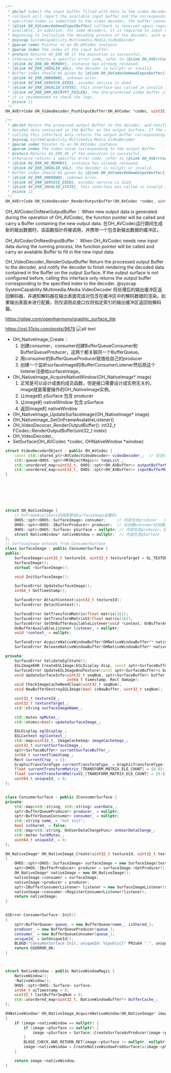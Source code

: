 ```c++
/**
 * @brief Submit the input buffer filled with data to the video decoder. The {@link OH_AVCodecOnNeedInputBuffer}
 * callback will report the available input buffer and the corresponding index value. Once the buffer with the
 * specified index is submitted to the video decoder, the buffer cannot be accessed again until the
 * {@link OH_AVCodecOnNeedInputBuffer} callback is received again reporting that the buffer with the same index is
 * available. In addition, for some decoders, it is required to input Codec-Specific-Data to the decoder at the
 * beginning to initialize the decoding process of the decoder, such as PPS/SPS data in H264 format.
 * @syscap SystemCapability.Multimedia.Media.VideoDecoder
 * @param codec Pointer to an OH_AVCodec instance
 * @param index The index of the input buffer.
 * @return Returns AV_ERR_OK if the execution is successful,
 * otherwise returns a specific error code, refer to {@link OH_AVErrCode}.
 * {@link AV_ERR_NO_MEMORY}, instance has already released.
 * {@link AV_ERR_INVALID_VAL}, the decoder is nullptr or invalid.
 * Buffer index should be given by {@link OH_AVCodecOnNeedInputBuffer}.
 * {@link AV_ERR_UNKNOWN}, unknown error.
 * {@link AV_ERR_SERVICE_DIED}, avcodec service is died.
 * {@link AV_ERR_INVALID_STATE}, this interface was called in invalid state.
 * {@link AV_ERR_DRM_DECRYPT_FAILED}, the drm-protected video buffer is decrypted failed,
 * it is recommended to check the logs.
 * @since 11
 */
OH_AVErrCode OH_VideoDecoder_PushInputBuffer(OH_AVCodec *codec, uint32_t index);

/**
 * @brief Return the processed output Buffer to the decoder, and notify the decoder to finish rendering the
 * decoded data contained in the Buffer on the output Surface. If the output surface is not configured before,
 * calling this interface only returns the output buffer corresponding to the specified index to the decoder.
 * @syscap SystemCapability.Multimedia.Media.VideoDecoder
 * @param codec Pointer to an OH_AVCodec instance
 * @param index The index value corresponding to the output Buffer
 * @return Returns AV_ERR_OK if the execution is successful,
 * otherwise returns a specific error code, refer to {@link OH_AVErrCode}.
 * {@link AV_ERR_NO_MEMORY}, instance has already released.
 * {@link AV_ERR_INVALID_VAL}, the decoder is nullptr or invalid.
 * Buffer index should be given by {@link OH_AVCodecOnNewOutputBuffer}.
 * {@link AV_ERR_UNKNOWN}, unknown error.
 * {@link AV_ERR_SERVICE_DIED}, avcodec service is died.
 * {@link AV_ERR_INVALID_STATE}, this interface was called in invalid state.
 * @since 11
 */
OH_AVErrCode OH_VideoDecoder_RenderOutputBuffer(OH_AVCodec *codec, uint32_t index);
```
OH_AVCodecOnNewOutputBuffer：
When new output data is generated during the operation of OH_AVCodec, the function pointer will be called and carry a Buffer containing the new output data.
在OH_AVCodec运行期间生成新的输出数据时，该函数指针将被调用，并携带一个包含新输出数据的缓冲区。

OH_AVCodecOnNeedInputBuffer：
When OH_AVCodec needs new input data during the running process,  the function pointer will be called and carry an available Buffer to fill in the new input data.

OH_VideoDecoder_RenderOutputBuffer
Return the processed output Buffer to the decoder, and notify the decoder to finish rendering the decoded data contained in the Buffer on the output Surface. If the output surface is not configured before, calling this interface only returns the output buffer corresponding to the specified index to the decoder. @syscap SystemCapability.Multimedia.Media.VideoDecoder
将处理后的输出缓冲区返回解码器，并通知解码器在输出表面完成对包含在缓冲区中的解码数据的渲染。如果输出表面未进行配置，则仅调用此接口仅将指定索引的输出缓冲区返回给解码器。



https://gitee.com/openharmony/graphic_surface_lite





https://ost.51cto.com/posts/9879
![alt text](image.png)

* OH_NativeImage_Create：
    1. 创建consumer，consumer创建BufferQueueConsumer和BufferQueueProducer，这两个都关联同一个BufferQueue。
    2. 用consumer的BufferQueueProducer赋值给自己的producer
    3. 创建一个监听surfaceImage的IBufferConsumerListener然后把这个listener注册给surfaceImage。
* OH_NativeImage_AcquireNativeWindow(OH_NativeImage* image)
    1. 正常是可以设计成类的成员函数，但是接口需要设计成实例无关的，image就是需要操作的OH_NativeImage实例。
    2. 让image的 pSurface 包含 producer
    3. 让image的 nativeWindow 包含 pSurface
    4. 返回image的 nativeWindow
* OH_NativeImage_UpdateSurfaceImage(OH_NativeImage* image)
* OH_NativeImage_SetOnFrameAvalableListener()
* OH_VideoDecocer_RenderOutputBuffer(): int32_t FCodec::RenderOutputBuffer(uint32_t index)
* OH_VideoDecoder_
* SetSurface(OH_AVCodec *codec, OHNativeWindow *window)

```c++
struct VideoDecoderObject : public OH_AVCodec {
    const std::shared_ptr<AVCodecVideoDecoder> videoDecoder_;  // 包含surface。在OH_VideoDecoder_SetSurface时传进来的。
    std::queue<OHOS::sptr<MFObjectMagic>> tempList_;
    std::unordered_map<uint32_t, OHOS::sptr<OH_AVBuffer>> outputBufferMap_;
    std::unordered_map<uint32_t, OHOS::sptr<OH_AVBuffer>> inputBufferMap_; 
}







struct OH_NativeImage {
    // OnFrameAvalibale回调就是给SurfaceImage设置的。
    OHOS::sptr<OHOS::SurfaceImage> consumer;     // 内部包含producer   在创建OH_NativeImage时创建。创建过程中会创建BufferQueueConsumer和BufferQueueProducer，这两个都关联同一个BufferQueue。
    OHOS::sptr<OHOS::IBufferProducer> producer;  // 在创建consumer后创建。 这个就是SurfaceImage的producer
    OHOS::sptr<OHOS::Surface> pSurface = nullptr; // 内部包含producer。实际类型是ProducerSurface。
    struct NativeWindow* nativeWindow = nullptr;  // 内部包含pSurface
};
// SurfaceImage extends from ConsumerSurface 
class SurfaceImage : public ConsumerSurface {
public:
    SurfaceImage(uint32_t textureId, uint32_t textureTarget = GL_TEXTURE_EXTERNAL_OES);
    SurfaceImage();
    virtual ~SurfaceImage();

    void InitSurfaceImage();

    SurfaceError UpdateSurfaceImage();
    int64_t GetTimeStamp();

    SurfaceError AttachContext(uint32_t textureId);
    SurfaceError DetachContext();

    SurfaceError GetTransformMatrix(float matrix[16]);
    SurfaceError GetTransformMatrixV2(float matrix[16]);
    SurfaceError SetOnBufferAvailableListener(void *context, OnBufferAvailableListener listener);
    OnBufferAvailableListener listener_ = nullptr;
    void *context_ = nullptr;

    SurfaceError AcquireNativeWindowBuffer(OHNativeWindowBuffer** nativeWindowBuffer, int32_t* fenceFd);
    SurfaceError ReleaseNativeWindowBuffer(OHNativeWindowBuffer* nativeWindowBuffer, int32_t fenceFd);

private:
    SurfaceError ValidateEglState();
    EGLImageKHR CreateEGLImage(EGLDisplay disp, const sptr<SurfaceBuffer>& buffer);
    SurfaceError UpdateEGLImageAndTexture(const sptr<SurfaceBuffer>& buffer);
    void UpdateSurfaceInfo(uint32_t seqNum, sptr<SurfaceBuffer> buffer, const sptr<SyncFence> &acquireFence,
                           int64_t timestamp, Rect damage);
    void CheckImageCacheNeedClean(uint32_t seqNum);
    void NewBufferDestroyEGLImage(bool isNewBuffer, uint32_t seqNum);

    uint32_t textureId_;
    uint32_t textureTarget_;
    std::string surfaceImageName_;

    std::mutex opMutex_;
    std::atomic<bool> updateSurfaceImage_;

    EGLDisplay eglDisplay_;
    EGLContext eglContext_;
    std::map<uint32_t, ImageCacheSeq> imageCacheSeqs_;
    uint32_t currentSurfaceImage_;
    sptr<SurfaceBuffer> currentSurfaceBuffer_;
    int64_t currentTimeStamp_;
    Rect currentCrop_ = {};
    GraphicTransformType currentTransformType_ = GraphicTransformType::GRAPHIC_ROTATE_NONE;
    float currentTransformMatrix_[TRANSFORM_MATRIX_ELE_COUNT] = {0.0};
    float currentTransformMatrixV2_[TRANSFORM_MATRIX_ELE_COUNT] = {0.0};
    uint64_t uniqueId_ = 0;
};


class ConsumerSurface : public IConsumerSurface {
private:
    std::map<std::string, std::string> userData_;
    sptr<BufferQueueProducer> producer_ = nullptr;
    sptr<BufferQueueConsumer> consumer_ = nullptr;
    std::string name_ = "not init";
    bool isShared_ = false;
    std::map<std::string, OnUserDataChangeFunc> onUserDataChange_;
    std::mutex lockMutex_;
    uint64_t uniqueId_ = 0;
};

OH_NativeImage* OH_NativeImage_Create(uint32_t textureId, uint32_t textureTarget)
{
    OHOS::sptr<OHOS::SurfaceImage> surfaceImage = new SurfaceImage(textureId, textureTarget);
    sptr<OHOS::IBufferProducer> producer = surfaceImage->GetProducer();
    OH_NativeImage* nativeImage = new OH_NativeImage();
    nativeImage->consumer = surfaceImage;
    nativeImage->producer = producer;
    sptr<IBufferConsumerListener> listener = new SurfaceImageListener(surfaceImage);
    nativeImage->consumer->RegisterConsumerListener(listener);
    return nativeImage;
}


GSError ConsumerSurface::Init()
{
    sptr<BufferQueue> queue_ = new BufferQueue(name_, isShared_);
    producer_ = new BufferQueueProducer(queue_);
    consumer_ = new BufferQueueConsumer(queue_);
    uniqueId_ = GetUniqueId();
    BLOGD("ConsumerSurface Init, uniqueId: %{public}" PRIu64 ".", uniqueId_);
    return GSERROR_OK;
}



struct NativeWindow : public NativeWindowMagic {
    NativeWindow();
    ~NativeWindow();
    OHOS::sptr<OHOS::Surface> surface;
    int64_t uiTimestamp = 0;
    uint32_t lastBufferSeqNum = 0;
    std::unordered_map<uint32_t, NativeWindowBuffer*> bufferCache_;
};

OHNativeWindow* OH_NativeImage_AcquireNativeWindow(OH_NativeImage* image)
{
    if (image->nativeWindow == nullptr) {
        if (image->pSurface == nullptr) {
            image->pSurface = Surface::CreateSurfaceAsProducer(image->producer);
        }
        BLOGE_CHECK_AND_RETURN_RET(image->pSurface != nullptr, nullptr, "pSurface is null");
        image->nativeWindow = CreateNativeWindowFromSurface(&(image->pSurface));
    }

    return image->nativeWindow;
}

```
